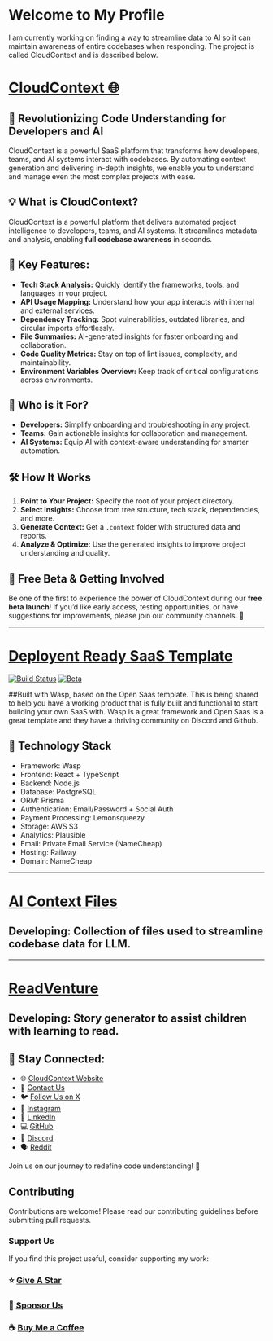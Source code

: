# Welcome to My Profile
I am currently working on finding a way to streamline data to AI so it can maintain awareness of entire codebases when responding. The project is called CloudContext and is described below. 

# [CloudContext 🌐](https://github.com/mathewlewallen/CloudContextTurborepo)

## 🚀 Revolutionizing Code Understanding for Developers and AI
CloudContext is a powerful SaaS platform that transforms how developers, teams, and AI systems interact with codebases. By automating context generation and delivering in-depth insights, we enable you to understand and manage even the most complex projects with ease.

## 💡 What is CloudContext?
CloudContext is a powerful platform that delivers automated project intelligence to developers, teams, and AI systems. It streamlines metadata and analysis, enabling **full codebase awareness** in seconds.

## 🔑 Key Features:
- **Tech Stack Analysis:** Quickly identify the frameworks, tools, and languages in your project.
- **API Usage Mapping:** Understand how your app interacts with internal and external services.
- **Dependency Tracking:** Spot vulnerabilities, outdated libraries, and circular imports effortlessly.
- **File Summaries:** AI-generated insights for faster onboarding and collaboration.
- **Code Quality Metrics:** Stay on top of lint issues, complexity, and maintainability.
- **Environment Variables Overview:** Keep track of critical configurations across environments.

## 💼 Who is it For?
- **Developers:** Simplify onboarding and troubleshooting in any project.
- **Teams:** Gain actionable insights for collaboration and management.
- **AI Systems:** Equip AI with context-aware understanding for smarter automation.


## 🛠 How It Works
1. **Point to Your Project:** Specify the root of your project directory.
2. **Select Insights:** Choose from tree structure, tech stack, dependencies, and more.
3. **Generate Context:** Get a `.context` folder with structured data and reports.
4. **Analyze & Optimize:** Use the generated insights to improve project understanding and quality.


## 📢 Free Beta & Getting Involved
Be one of the first to experience the power of CloudContext during our **free beta launch**! If you’d like early access, testing opportunities, or have suggestions for improvements, please join our community channels. 🚀

---

# [Deployent Ready SaaS Template](https://github.com/mathewlewallen/Ready-To-Deploy-SaaS-Template)
[![Build Status](https://img.shields.io/badge/build-passing-brightgreen)](https://github.com/mathewlewallen/cloudcontext) [![Beta](https://img.shields.io/badge/Beta-Free%20Beta-blue)](https://cloudcontext.cc)

##Built with Wasp, based on the Open Saas template.
This is being shared to help you have a working product that is fully built and functional to start building your own SaaS with. Wasp is a great framework and Open Saas is a great template and they have a thriving community on Discord and Github.

## 🔐 Technology Stack
- Framework: Wasp
- Frontend: React + TypeScript
- Backend: Node.js
- Database: PostgreSQL
- ORM: Prisma
- Authentication: Email/Password + Social Auth
- Payment Processing: Lemonsqueezy
- Storage: AWS S3
- Analytics: Plausible
- Email: Private Email Service (NameCheap)
- Hosting: Railway
- Domain: NameCheap

---

# [AI Context Files](https://github.com/mathewlewallen/AI-Context-Files) 

## Developing: Collection of files used to streamline codebase data for LLM.

---

# [ReadVenture](https://github.com/mathewlewallen/readventure-mvp)

## Developing: Story generator to assist children with learning to read.

## 🔗 Stay Connected:
- 🌐 [CloudContext Website](https://cloudcontext.cc)
- 📧 [Contact Us](mailto:support@cloudcontext.com)
- 🐦 [Follow Us on X](https://x.com/cloud_context_)
- 📸 [Instagram](https://www.instagram.com/cloud_context)
- 💼 [LinkedIn](https://www.linkedin.com/in/mathewlewallen)
- 💻 [GitHub](https://github.com/mathewlewallen)
- 💬 [Discord](https://discord.gg/V3tXJ4cS)
- 🗣 [Reddit](https://www.reddit.com/user/Cloud_Context/)

Join us on our journey to redefine code understanding! 🌟

## Contributing
Contributions are welcome! Please read our contributing guidelines before submitting pull requests.

### Support Us

If you find this project useful, consider supporting my work:

### ⭐ [Give A Star](https://github.com/mathewlewallen?tab=repositories)
### 💖 [Sponsor Us](https://github.com/mathewlewallen)
### ☕ [Buy Me a Coffee](https://buymeacoffee.com/mathewlewallen)



